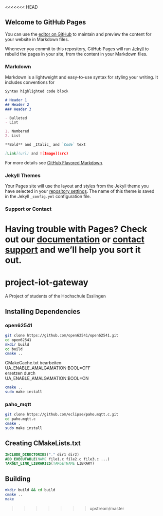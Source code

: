 <<<<<<< HEAD
## Welcome to GitHub Pages

You can use the [editor on GitHub](https://github.com/umadbro96/project-iot-gateway/edit/master/README.md) to maintain and preview the content for your website in Markdown files.

Whenever you commit to this repository, GitHub Pages will run [Jekyll](https://jekyllrb.com/) to rebuild the pages in your site, from the content in your Markdown files.

### Markdown

Markdown is a lightweight and easy-to-use syntax for styling your writing. It includes conventions for

```markdown
Syntax highlighted code block

# Header 1
## Header 2
### Header 3

- Bulleted
- List

1. Numbered
2. List

**Bold** and _Italic_ and `Code` text

[Link](url) and ![Image](src)
```

For more details see [GitHub Flavored Markdown](https://guides.github.com/features/mastering-markdown/).

### Jekyll Themes

Your Pages site will use the layout and styles from the Jekyll theme you have selected in your [repository settings](https://github.com/umadbro96/project-iot-gateway/settings). The name of this theme is saved in the Jekyll `_config.yml` configuration file.

### Support or Contact

Having trouble with Pages? Check out our [documentation](https://help.github.com/categories/github-pages-basics/) or [contact support](https://github.com/contact) and we’ll help you sort it out.
=======
# project-iot-gateway
A Project of students of the Hochschule Esslingen

## Installing Dependencies ##

### open62541 ###

```bash
git clone https://github.com/open62541/open62541.git
cd open62541
mkdir build
cd build
cmake ..
```
CMakeCache.txt bearbeiten   
UA\_ENABLE_AMALGAMATION:BOOL=OFF   
ersetzen durch  
UA\_ENABLE_AMALGAMATION:BOOL=ON  
```bash
cmake ..
sudo make install
```

### paho_mqtt ###

```bash
git clone https://github.com/eclipse/paho.mqtt.c.git
cd paho.mqtt.c
cmake .
sudo make install
```

## Creating CMakeLists.txt ##
```cmake
INCLUDE_DIRECTORIES("." dir1 dir2)
ADD_EXECUTABLE(NAME file1.c file2.c file3.c ...)
TARGET_LINK_LIBRARIES(TARGETNAME LIBRARY)
```

## Building ##

```bash
mkdir build && cd build
cmake ..
make
```

>>>>>>> upstream/master
